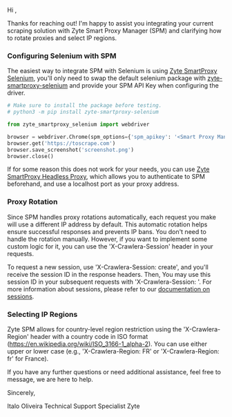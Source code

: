 Hi <Customer Name>,

Thanks for reaching out! I'm happy to assist you integrating your current scraping solution with Zyte Smart Proxy Manager (SPM) and clarifying how to rotate proxies and select IP regions.

### __Configuring Selenium with SPM__

The easiest way to integrate SPM with Selenium is using [Zyte SmartProxy Selenium](https://docs.zyte.com/smart-proxy-manager/integrations/selenium.html#option-1-zyte-smartproxy-selenium), you'll only need to swap the default selenium package with [zyte-smartproxy-selenium](https://github.com/zytedata/zyte-smartproxy-selenium) and provide your SPM API Key when configuring the driver.

```python
# Make sure to install the package before testing.
# python3 -m pip install zyte-smartproxy-selenium

from zyte_smartproxy_selenium import webdriver

browser = webdriver.Chrome(spm_options={'spm_apikey': '<Smart Proxy Manager API KEY>'})
browser.get('https://toscrape.com')
browser.save_screenshot('screenshot.png')
browser.close()
```

If for some reason this does not work for your needs, you can use [Zyte SmartProxy Headless Proxy](https://docs.zyte.com/smart-proxy-manager/integrations/selenium.html#option-1-zyte-smartproxy-selenium), which allows you to authenticate to SPM beforehand, and use a localhost port as your proxy address.

### __Proxy Rotation__

Since SPM handles proxy rotations automatically, each request you make will use a different IP address by default. This automatic rotation helps ensure successful responses and prevents IP bans. You don't need to handle the rotation manually. However, if you want to implement some custom logic for it, you can use the 'X-Crawlera-Session' header in your requests.

To request a new session, use 'X-Crawlera-Session: create', and you'll receive the session ID in the response headers. Then, You may use this session ID in your subsequent requests with 'X-Crawlera-Session: <session ID>'. For more information about sessions, please refer to our [documentation on sessions](https://docs.zyte.com/smart-proxy-manager/sessions.html).

### __Selecting IP Regions__

Zyte SPM allows for country-level region restriction using the 'X-Crawlera-Region' header with a country code in ISO format (https://en.wikipedia.org/wiki/ISO_3166-1_alpha-2). You can use either upper or lower case (e.g., 'X-Crawlera-Region: FR' or 'X-Crawlera-Region: fr' for France).

If you have any further questions or need additional assistance, feel free to message, we are here to help.

Sincerely,

Italo Oliveira
Technical Support Specialist
Zyte
